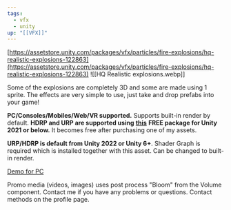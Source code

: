 ```yaml
---
tags:
  - vfx
  - unity
up: "[[VFX]]"
---
```

[https://assetstore.unity.com/packages/vfx/particles/fire-explosions/hq-realistic-explosions-122863](https://assetstore.unity.com/packages/vfx/particles/fire-explosions/hq-realistic-explosions-122863)
![[HQ Realistic explosions.webp]]

Some of the explosions are completely 3D and some are made using 1 sprite. The effects are very simple to use, just take and drop prefabs into your game!

**PC/Consoles/Mobiles/Web/VR supported.**
Supports built-in render by default. **HDRP and URP are supported using** [**this**](https://assetstore.unity.com/packages/tools/utilities/support-package-for-hovl-studio-assets-157764) **FREE package for Unity 2021 or below.** It becomes free after purchasing one of my assets.

**URP/HDRP is default from Unity 2022 or Unity 6+**. Shader Graph is required which is installed together with this asset. Can be changed to built-in render.

[Demo for PC](https://drive.google.com/open?id=12yy6XWEJuUOzuKi-E566Zxx9gXHsxjAr)

Promo media (videos, images) uses post process "Bloom" from the Volume component.
Contact me if you have any problems or questions. Contact methods on the profile page.